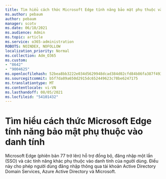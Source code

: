 ```yaml
---
title: Tìm hiểu cách thức Microsoft Edge tính năng bảo mật phụ thuộc vào danh tính
ms.author: pebaum
author: pebaum
manager: scotv
ms.date: 06/10/2021
ms.audience: Admin
ms.topic: article
ms.service: o365-administration
ROBOTS: NOINDEX, NOFOLLOW
localization_priority: Normal
ms.collection: Adm_O365
ms.custom:
- "8642"
- "9004625"
ms.openlocfilehash: 52bea8bb3222e034d5629948dcad384d02cfd84b86fa387f493c3ad0abfc069a
ms.sourcegitcommit: b5f7da89a650d2915dc652449623c78be6247175
ms.translationtype: MT
ms.contentlocale: vi-VN
ms.lasthandoff: 08/05/2021
ms.locfileid: "54101432"
---
```

# <a name="learn-how-microsoft-edge-supports-identity-dependent-security-features"></a>Tìm hiểu cách thức Microsoft Edge tính năng bảo mật phụ thuộc vào danh tính

Microsoft Edge (phiên bản 77 trở lên) hỗ trợ đồng bộ, đăng nhập một lần (SSO) và các tính năng khác phụ thuộc vào danh tính của người dùng. Điều này cho phép người dùng đăng nhập thông qua tài khoản Active Directory Domain Services, Azure Active Directory và Microsoft.
